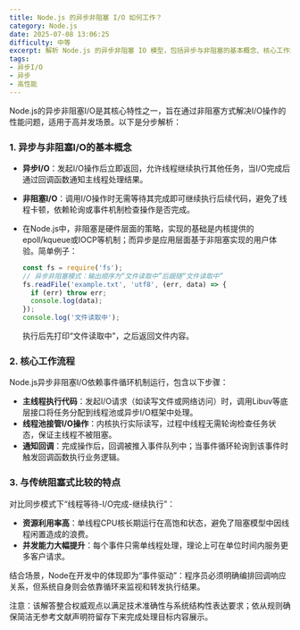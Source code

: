 ```yaml
---
title: Node.js 的异步非阻塞 I/O 如何工作？
category: Node.js
date: 2025-07-08 13:06:25
difficulty: 中等
excerpt: 解析 Node.js 的异步非阻塞 IO 模型，包括异步与非阻塞的基本概念、核心工作流程及对比传统同步模式的特点。
tags:
- 异步I/O
- 异步
- 高性能
---
```

Node.js的异步非阻塞I/O是其核心特性之一，旨在通过非阻塞方式解决I/O操作的性能问题，适用于高并发场景。以下是分步解析：  

### 1. 异步与非阻塞I/O的基本概念  
- **异步I/O**：发起I/O操作后立即返回，允许线程继续执行其他任务，当I/O完成后通过回调函数通知主线程处理结果。  
- **非阻塞I/O**：调用I/O操作时无需等待其完成即可继续执行后续代码，避免了线程卡顿，依赖轮询或事件机制检查操作是否完成。  
- 在Node.js中，非阻塞是硬件层面的策略，实现的基础是内核提供的epoll/kqueue或IOCP等机制；而异步是应用层面基于非阻塞实现的用户体验。简单例子：  
  
  ```javascript
  const fs = require('fs');
  // 异步非阻塞模式：输出顺序为“文件读取中”后跟随“文件读取中”
  fs.readFile('example.txt', 'utf8', (err, data) => {
    if (err) throw err;
    console.log(data);
  });
  console.log('文件读取中');
  ```  
  
  执行后先打印“文件读取中”，之后返回文件内容。

### 2. 核心工作流程  
Node.js异步非阻塞I/O依赖事件循环机制运行，包含以下步骤：  
- **主线程执行代码**：发起I/O请求（如读写文件或网络访问）时，调用Libuv等底层接口将任务分配到线程池或异步I/O框架中处理。  
- **线程池接管I/O操作**：内核执行实际读写，过程中线程无需轮询检查任务状态，保证主线程不被阻塞。  
- **通知回调**：完成操作后，回调被推入事件队列中；当事件循环轮询到该事件时触发回调函数执行业务逻辑。  

### 3. 与传统阻塞式比较的特点  
对比同步模式下“线程等待-I/O完成-继续执行”：  
- **资源利用率高**：单线程CPU核长期运行在高饱和状态，避免了阻塞模型中因线程闲置造成的浪费。  
- **并发能力大幅提升**：每个事件只需单线程处理，理论上可在单位时间内服务更多客户请求。

结合场景，Node在开发中的体现即为“事件驱动”：程序员必须明确编排回调响应关系，但系统自身则会依靠循环来监视和转发执行结果。  

注意：该解答整合权威观点以满足技术准确性与系统结构性表达要求；依从规则确保简洁无参考文献声明符留存下来完成处理目标内容展示。
